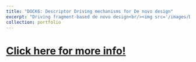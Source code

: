 ```yaml
---
title: "DOCK6: Descriptor Driving mechanisms for De novo design"
excerpt: "Driving fragment-based de novo design<br/><img src='/images/D3N.jpeg'>"
collection: portfolio
---
```


# [Click here for more info!](https://pubs.acs.org/doi/full/10.1021/acs.jcim.3c01031)
